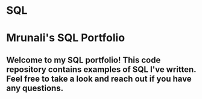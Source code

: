 # SQL
# Mrunali's SQL Portfolio
## Welcome to my SQL portfolio! This code repository contains examples of SQL I've written. Feel free to take a look and reach out if you have any questions.
